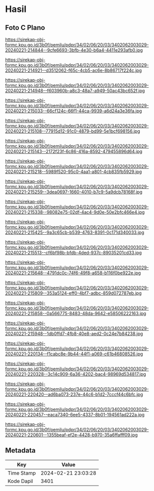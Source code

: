 # Hasil

## Foto C Plano

https://sirekap-obj-formc.kpu.go.id/3b0f/pemilu/pdpr/34/02/06/20/03/3402062003029-20240221-214844--9cfe6693-3bfb-4e30-b6a4-4411e293afb0.jpg

https://sirekap-obj-formc.kpu.go.id/3b0f/pemilu/pdpr/34/02/06/20/03/3402062003029-20240221-214921--d3512062-f65c-4cb5-ac6e-8b86717f224c.jpg

https://sirekap-obj-formc.kpu.go.id/3b0f/pemilu/pdpr/34/02/06/20/03/3402062003029-20240221-214948--f603960b-a8c3-48a7-a949-50ac43bc652f.jpg

https://sirekap-obj-formc.kpu.go.id/3b0f/pemilu/pdpr/34/02/06/20/03/3402062003029-20240221-215033--66cf124c-66f1-44ca-9939-a6d24a3e36fa.jpg

https://sirekap-obj-formc.kpu.go.id/3b0f/pemilu/pdpr/34/02/06/20/03/3402062003029-20240221-215108--77915d12-91c0-4879-bd99-5e1bcf698156.jpg

https://sirekap-obj-formc.kpu.go.id/3b0f/pemilu/pdpr/34/02/06/20/03/3402062003029-20240221-215143--2172f23f-6c86-416a-8592-479455896d64.jpg

https://sirekap-obj-formc.kpu.go.id/3b0f/pemilu/pdpr/34/02/06/20/03/3402062003029-20240221-215218--5989f520-95c0-4aa1-a801-4cb835fb5929.jpg

https://sirekap-obj-formc.kpu.go.id/3b0f/pemilu/pdpr/34/02/06/20/03/3402062003029-20240221-215259--3dea0697-1660-4010-b7c9-5a9dcb78168f.jpg

https://sirekap-obj-formc.kpu.go.id/3b0f/pemilu/pdpr/34/02/06/20/03/3402062003029-20240221-215338--98082e75-02df-4ac4-9d0e-50e2bfc466e4.jpg

https://sirekap-obj-formc.kpu.go.id/3b0f/pemilu/pdpr/34/02/06/20/03/3402062003029-20240221-215425--9a3c65cb-b539-4763-8391-0c171d340033.jpg

https://sirekap-obj-formc.kpu.go.id/3b0f/pemilu/pdpr/34/02/06/20/03/3402062003029-20240221-215513--cf6bf98b-bfdb-4ded-937c-89035201cd33.jpg

https://sirekap-obj-formc.kpu.go.id/3b0f/pemilu/pdpr/34/02/06/20/03/3402062003029-20240221-215648--4791dc0c-74f6-49f8-a658-b116f0be922e.jpg

https://sirekap-obj-formc.kpu.go.id/3b0f/pemilu/pdpr/34/02/06/20/03/3402062003029-20240221-215809--353a5124-eff0-4bf7-adbc-859d072787eb.jpg

https://sirekap-obj-formc.kpu.go.id/3b0f/pemilu/pdpr/34/02/06/20/03/3402062003029-20240221-215858--0a566775-8483-48da-9642-e58506222163.jpg

https://sirekap-obj-formc.kpu.go.id/3b0f/pemilu/pdpr/34/02/06/20/03/3402062003029-20240221-215948--1db0ffd7-4fb8-40e8-aed2-0c24e7b84238.jpg

https://sirekap-obj-formc.kpu.go.id/3b0f/pemilu/pdpr/34/02/06/20/03/3402062003029-20240221-220134--f1cabc8e-9b44-44f1-a069-c61b46808526.jpg

https://sirekap-obj-formc.kpu.go.id/3b0f/pemilu/pdpr/34/02/06/20/03/3402062003029-20240221-220328--3c14c909-6a36-4202-bac4-98969d534817.jpg

https://sirekap-obj-formc.kpu.go.id/3b0f/pemilu/pdpr/34/02/06/20/03/3402062003029-20240221-220420--ad6ba073-237e-44c6-b1d2-7cccf44c6bfc.jpg

https://sirekap-obj-formc.kpu.go.id/3b0f/pemilu/pdpr/34/02/06/20/03/3402062003029-20240221-220457--eaca7340-6ee5-4337-8b01-194561ad222a.jpg

https://sirekap-obj-formc.kpu.go.id/3b0f/pemilu/pdpr/34/02/06/20/03/3402062003029-20240221-220601--1355beaf-ef2e-4428-b970-35a6ffafff09.jpg


## Metadata

| Key        | Value               |
| ---------- | ------------------- |
| Time Stamp | 2024-02-21 23:03:28 |
| Kode Dapil | 3401                |



